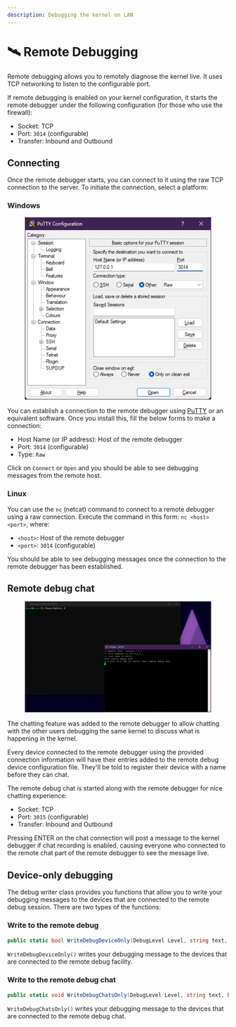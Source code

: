 ```yaml
---
description: Debugging the kernel on LAN
---
```


# 🛰️ Remote Debugging

Remote debugging allows you to remotely diagnose the kernel live. It uses TCP networking to listen to the configurable port.

If remote debugging is enabled on your kernel configuration, it starts the remote debugger under the following configuration (for those who use the firewall):

* Socket: TCP
* Port: `3014` (configurable)
* Transfer: Inbound and Outbound

## Connecting

Once the remote debugger starts, you can connect to it using the raw TCP connection to the server. To initiate the connection, select a platform:

### Windows

<figure><img src="../../../.gitbook/assets/095-debug.png" alt=""><figcaption></figcaption></figure>

You can establish a connection to the remote debugger using [PuTTY](https://putty.org/) or an equivalent software. Once you install this, fill the below forms to make a connection:

* Host Name (or IP address): Host of the remote debugger
* Port: `3014` (configurable)
* Type: `Raw`

Click on `Connect` or `Open` and you should be able to see debugging messages from the remote host.

### Linux

You can use the `nc` (netcat) command to connect to a remote debugger using a raw connection. Execute the command in this form: `nc <host> <port>`︎, where:

* `<host>`: Host of the remote debugger
* `<port>`: `3014` (configurable)

You should be able to see debugging messages once the connection to the remote debugger has been established.

## Remote debug chat

<figure><img src="../../../.gitbook/assets/149-rchat.png" alt=""><figcaption></figcaption></figure>

The chatting feature was added to the remote debugger to allow chatting with the other users debugging the same kernel to discuss what is happening in the kernel.

Every device connected to the remote debugger using the provided connection information will have their entries added to the remote debug device configuration file. They'll be told to register their device with a name before they can chat.

The remote debug chat is started along with the remote debugger for nice chatting experience:

* Socket: TCP
* Port: `3015` (configurable)
* Transfer: Inbound and Outbound

Pressing ENTER on the chat connection will post a message to the kernel debugger if chat recording is enabled, causing everyone who connected to the remote chat part of the remote debugger to see the message live.

## Device-only debugging

The debug writer class provides you functions that allow you to write your debugging messages to the devices that are connected to the remote debug session. There are two types of the functions:

### Write to the remote debug

```csharp
public static bool WriteDebugDeviceOnly(DebugLevel Level, string text, bool force, RemoteDebugDevice device, params object[] vars)
```

`WriteDebugDeviceOnly()` writes your debugging message to the devices that are connected to the remote debug facility.

### Write to the remote debug chat

```csharp
public static void WriteDebugChatsOnly(DebugLevel Level, string text, bool force, params object[] vars)
```

`WriteDebugChatsOnly()` writes your debugging message to the devices that are connected to the remote debug chat.
